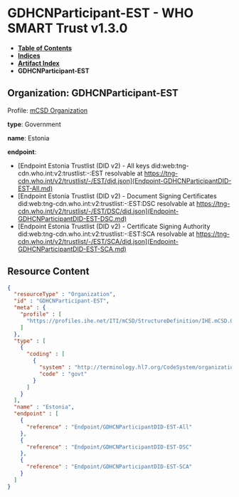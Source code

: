 # GDHCNParticipant-EST - WHO SMART Trust v1.3.0

* [**Table of Contents**](toc.md)
* [**Indices**](indices.md)
* [**Artifact Index**](artifacts.md)
* **GDHCNParticipant-EST**

## Organization: GDHCNParticipant-EST

Profile: [mCSD Organization](https://profiles.ihe.net/ITI/mCSD/4.0.0/StructureDefinition-IHE.mCSD.Organization.html)

**type**: Government

**name**: Estonia

**endpoint**: 

* [Endpoint Estonia Trustlist (DID v2) - All keys did:web:tng-cdn.who.int:v2:trustlist:-:EST resolvable at https://tng-cdn.who.int/v2/trustlist/-/EST/did.json](Endpoint-GDHCNParticipantDID-EST-All.md)
* [Endpoint Estonia Trustlist (DID v2) - Document Signing Certificates did:web:tng-cdn.who.int:v2:trustlist:-:EST:DSC resolvable at https://tng-cdn.who.int/v2/trustlist/-/EST/DSC/did.json](Endpoint-GDHCNParticipantDID-EST-DSC.md)
* [Endpoint Estonia Trustlist (DID v2) - Certificate Signing Authority did:web:tng-cdn.who.int:v2:trustlist:-:EST:SCA resolvable at https://tng-cdn.who.int/v2/trustlist/-/EST/SCA/did.json](Endpoint-GDHCNParticipantDID-EST-SCA.md)



## Resource Content

```json
{
  "resourceType" : "Organization",
  "id" : "GDHCNParticipant-EST",
  "meta" : {
    "profile" : [
      "https://profiles.ihe.net/ITI/mCSD/StructureDefinition/IHE.mCSD.Organization"
    ]
  },
  "type" : [
    {
      "coding" : [
        {
          "system" : "http://terminology.hl7.org/CodeSystem/organization-type",
          "code" : "govt"
        }
      ]
    }
  ],
  "name" : "Estonia",
  "endpoint" : [
    {
      "reference" : "Endpoint/GDHCNParticipantDID-EST-All"
    },
    {
      "reference" : "Endpoint/GDHCNParticipantDID-EST-DSC"
    },
    {
      "reference" : "Endpoint/GDHCNParticipantDID-EST-SCA"
    }
  ]
}

```

